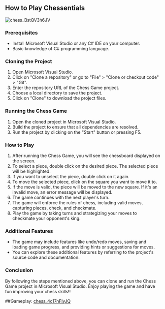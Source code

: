 ## How to Play Chessentials
![chess_BstQV3h6JV](https://github.com/Nah-Nova/Chessentials/assets/56248103/b56ff231-b57a-4728-9812-96d392062530)

### Prerequisites
- Install Microsoft Visual Studio or any C# IDE on your computer.
- Basic knowledge of C# programming language.

### Cloning the Project
1. Open Microsoft Visual Studio.
2. Click on "Clone a repository" or go to "File" > "Clone or checkout code" > "Git".
3. Enter the repository URL of the Chess Game project.
4. Choose a local directory to save the project.
5. Click on "Clone" to download the project files.

### Running the Chess Game
1. Open the cloned project in Microsoft Visual Studio.
2. Build the project to ensure that all dependencies are resolved.
3. Run the project by clicking on the "Start" button or pressing F5.

### How to Play
1. After running the Chess Game, you will see the chessboard displayed on the screen.
2. To select a piece, double click on the desired piece. The selected piece will be highlighted.
3. If you want to unselect the piece, double click on it again.
4. To move the selected piece, click on the square you want to move it to.
5. If the move is valid, the piece will be moved to the new square. If it's an invalid move, an error message will be displayed.
6. The game continues with the next player's turn.
7. The game will enforce the rules of chess, including valid moves, capturing pieces, check, and checkmate.
8. Play the game by taking turns and strategizing your moves to checkmate your opponent's king.

### Additional Features
- The game may include features like undo/redo moves, saving and loading game progress, and providing hints or suggestions for moves.
- You can explore these additional features by referring to the project's source code and documentation.

### Conclusion
By following the steps mentioned above, you can clone and run the Chess Game project in Microsoft Visual Studio. Enjoy playing the game and have fun improving your chess skills!!

##Gameplay:
[chess_4c17nFIyJQ](https://github.com/Nah-Nova/Chessentials/assets/56248103/8740b814-ac67-4fc2-bf72-4c9fb8bc66bb)
